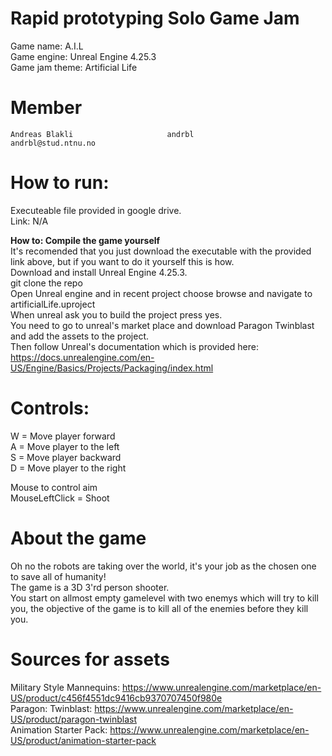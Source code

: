 # Rapid prototyping Solo Game Jam
Game name: A.I.L  
Game engine: Unreal Engine 4.25.3  
Game jam theme: Artificial Life  

# Member
	Andreas Blakli                     andrbl           andrbl@stud.ntnu.no	
	
# How to run:
  
Executeable file provided in google drive.  
Link: N/A  
  
**How to: Compile the game yourself**  
It's recomended that you just download the executable with the provided link above, but if you want to do it yourself this is how.  
Download and install Unreal Engine 4.25.3.  
git clone the repo  
Open Unreal engine and in recent project choose browse and navigate to artificialLife.uproject  
When unreal ask you to build the project press yes.  
You need to go to unreal's market place and download Paragon Twinblast and add the assets to the project.  
Then follow Unreal's documentation which is provided here: https://docs.unrealengine.com/en-US/Engine/Basics/Projects/Packaging/index.html  
  
# Controls: 
W = Move player forward  
A = Move player to the left  
S = Move player backward  
D = Move player to the right  

Mouse to control aim  
MouseLeftClick = Shoot  

# About the game
Oh no the robots are taking over the world, it's your job as the chosen one to save all of humanity!  
The game is a 3D 3'rd person shooter.  
You start on allmost empty gamelevel with two enemys which will try to kill you, the objective of the game is to kill all of the enemies before they kill you.  

# Sources for assets
Military Style Mannequins: https://www.unrealengine.com/marketplace/en-US/product/c456f4551dc9416cb9370707450f980e  
Paragon: Twinblast: https://www.unrealengine.com/marketplace/en-US/product/paragon-twinblast  
Animation Starter Pack: https://www.unrealengine.com/marketplace/en-US/product/animation-starter-pack  